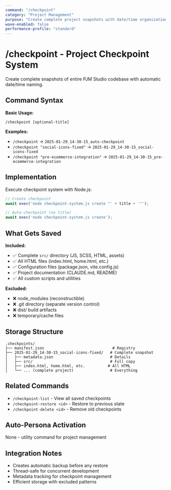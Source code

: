 ```yaml
---
command: "/checkpoint"
category: "Project Management"
purpose: "Create complete project snapshots with date/time organization"
wave-enabled: false
performance-profile: "standard"
---
```


# /checkpoint - Project Checkpoint System

Create complete snapshots of entire PJM Studio codebase with automatic date/time naming.

## Command Syntax

**Basic Usage:**
```
/checkpoint [optional-title]
```

**Examples:**
- `/checkpoint` → `2025-01-29_14-30-15_auto-checkpoint`
- `/checkpoint "social-icons-fixed"` → `2025-01-29_14-30-15_social-icons-fixed`
- `/checkpoint "pre-ecommerce-integration"` → `2025-01-29_14-30-15_pre-ecommerce-integration`

## Implementation

Execute checkpoint system with Node.js:

```javascript
// Create checkpoint
await exec('node checkpoint-system.js create "' + title + '"');

// Auto-checkpoint (no title)
await exec('node checkpoint-system.js create');
```

## What Gets Saved

**Included:**
- ✅ Complete `src/` directory (JS, SCSS, HTML, assets)
- ✅ All HTML files (index.html, home.html, etc.)
- ✅ Configuration files (package.json, vite.config.js)
- ✅ Project documentation (CLAUDE.md, README)
- ✅ All custom scripts and utilities

**Excluded:**
- ❌ node_modules (reconstructible)
- ❌ .git directory (separate version control)
- ❌ dist/ build artifacts  
- ❌ temporary/cache files

## Storage Structure

```
.checkpoints/
├── manifest.json                              # Registry
├── 2025-01-29_14-30-15_social-icons-fixed/   # Complete snapshot
│   ├── metadata.json                         # Details
│   ├── src/                                  # Full copy
│   ├── index.html, home.html, etc.          # All HTML
│   └── ... (complete project)                # Everything
```

## Related Commands

- `/checkpoint-list` - View all saved checkpoints
- `/checkpoint-restore <id>` - Restore to previous state  
- `/checkpoint-delete <id>` - Remove old checkpoints

## Auto-Persona Activation

None - utility command for project management

## Integration Notes

- Creates automatic backup before any restore
- Thread-safe for concurrent development
- Metadata tracking for checkpoint management
- Efficient storage with excluded patterns
